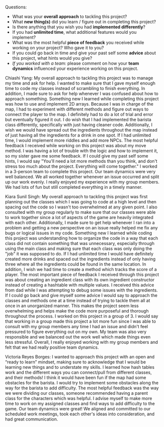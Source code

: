  Questions:
 - What was your **overall approach** to tackling this project?
 - What **new thing(s)** did you learn / figure out in completing this project?
 - Is there anything that you wish you had **implemented differently**?
 - If you had **unlimited time**, what additional features would you implement?
 - What was the most helpful **piece of feedback** you received while working on your project? Who gave it to you?
 - If you could go back in time and give your past self some **advice** about this project, what hints would you give?
 - _If you worked with a team:_ please comment on how your **team dynamics** influenced your experience working on this project.


 Chiashi Yang: 
 My overall approach to tackling this project was to manage my time and ask for help. I wanted to make sure that I gave myself enough time to code my classes instead of scrambling to finish everything. In addition, I made sure to ask for help whenever I was confused about how to approach something. Something new I learned while completing this project was how to use and implement 2D arrays. Because I was in charge of the map, I had to experiment with different methods and figure out ways to connect the player to the map. I definitely had to do a lot of trial and error but eventually figured it out. I do wish that I had implemented the barista class differently, specifically with just having cleaner code. Additionally, I wish we would have spread out the ingredients throughout the map instead of just having all the ingredients for a drink in one spot. If I had unlimited time, I would implement more riddles and add more NPCs. The most helpful feedback I received while working on this project was about my move method. I was having a lot of trouble with the logic and how to implement it, so my sister gave me some feedback. If I could give my past self some hints, I would say "You'll need a lot more methods than you think, and don't stress too much about the project. Everything will come together." I worked in a 3-person team to complete this project. Our team dynamics were very well balanced. We all worked together whenever an issue occurred and split up our work evenly. I really enjoyed my experience with my group members. We had lots of fun but still completed everything in a timely manner. 
 
 Kiara Sunil Singh:
 My overall approach to tackling this project was first planning out the classes which I was going to code at a high level and then spacing out the code so I wasn't too overwhelmed at any given point. I also consulted with my group regularly to make sure that our classes were able to work together since a lot of aspects of the game are heavily integrated with each other. Additionally, I made sure to get help whenever I ran into a problem and getting a new perspective on an issue really helped me fix any bugs or logical issues in my code. Something new I learned while coding this project was understanding how to organize the code in a way that each class did not contain something that was unnecessary, especially through using the main class and making sure that each class was only doing the "job" it was supposed to do. If I had unlimited time I would have definitely created more drinks and spaced out the ingredients instead of only having three where all the ingredients could be found in the same location. In addition, I wish we had time to create a method which tracks the score of a player. The most important piece of feedback I received through this project was about creating an ingredient class with its own ingredient constructor instead of creating a hashtable with multiple values. I received this advice from dad while I was attempting to debug some issues with the ingredients. If I could go back and give myself some advice I would say to approach the classes and methods one at a time instead of trying to tackle them all at once in an unorganized manner. This makes the project seem less overwhelming and helps make the code more purposeful and thorough throughout the process. I worked on this project in a group of 3. I would say that working in a group made this project a lot more fun since I was able to consult with my group members any time I had an issue and didn't feel pressured to figure everything out on my own. My team was also very responsible and we balanced out the work well which made things even less stressful. Overall, I really enjoyed working with my group members and felt that we had really positive team dynamics.

Victoria Reyes Borges:
I wanted to approach this project with an open and “ready to learn” mindset, making sure to acknowledge that I would be learning new things and to understate my skills. I learned how hash tables work and the different ways you can connect/pull from different classes, and their methods! I think it would have been fun if the map had some obstacles for the barista. I would try to implement some obstacles along the way for the barista to add difficulty. The most helpful feedback was the way we were dividing our classes, someone recommended having a parent class for the characters which was helpful. I advise myself to make more time to work on my assigned classes and find ways to add difficulty to the game. Our team dynamics were great! We aligned and committed to our scheduled work meetings, took each other's ideas into consideration, and had great communication.
